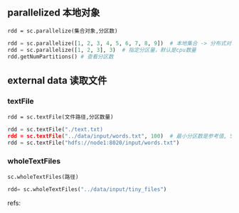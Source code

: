 
## parallelized 本地对象

`rdd = sc.parallelize(集合对象,分区数)`

```python
rdd = sc.parallelize([1, 2, 3, 4, 5, 6, 7, 8, 9])  # 本地集合 -> 分布式对象(RDD)
rdd = sc.parallelize([1, 2, 3], 3)  # 指定分区量，默认是cpu数量 
rdd.getNumPartitions() # 查看分区数
```


## external data 读取文件

### textFile
`rdd = sc.textFile(文件路径,分区数量)`
```python
rdd = sc.textFile("./text.txt)
rdd = sc.textFile("../data/input/words.txt", 100)  # 最小分区数是参考值, Spark有自己的判断, 你给的太大Spark不会理会
rdd = sc.textFile("hdfs://node1:8020/input/words.txt")
```

### wholeTextFiles
`sc.wholeTextFiles(路径)`

```python
rdd= sc.wholeTextFiles("../data/input/tiny_files")
```

refs:
